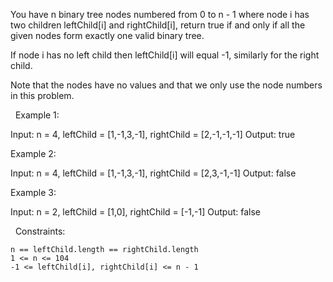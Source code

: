 You have n binary tree nodes numbered from 0 to n - 1 where node i has two children leftChild[i] and rightChild[i], return true if and only if all the given nodes form exactly one valid binary tree.

If node i has no left child then leftChild[i] will equal -1, similarly for the right child.

Note that the nodes have no values and that we only use the node numbers in this problem.

 
Example 1:

Input: n = 4, leftChild = [1,-1,3,-1], rightChild = [2,-1,-1,-1]
Output: true


Example 2:

Input: n = 4, leftChild = [1,-1,3,-1], rightChild = [2,3,-1,-1]
Output: false


Example 3:

Input: n = 2, leftChild = [1,0], rightChild = [-1,-1]
Output: false


 
Constraints:


	n == leftChild.length == rightChild.length
	1 <= n <= 104
	-1 <= leftChild[i], rightChild[i] <= n - 1

